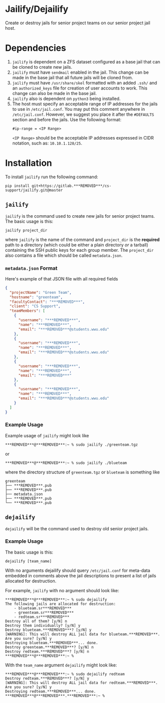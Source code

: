 # Jailify/Dejailify

Create or destroy jails for senior project teams on our senior project jail
host.

# Dependencies
1. `jailify` is dependent on a ZFS dataset configured as a base jail that can
    be cloned to create new jails. 
2. `jailify` must have `sendmail` enabled in the jail. This change can be made
   in the base jail that all future jails will be cloned from.
3. `jailify` must have `/usr/share/skel` formatted with an added `.ssh/` and an
   `authorized_keys` file for creation of user accounts to work. This change 
   can also be made in the base jail.
4. `jailify` also is dependent on `python3` being installed.
5. The host must specify an acceptable range of IP addresses for the jails to
   use in `/etc/jail.conf`. You may put this comment anywhere in
   `/etc/jail.conf`. However, we suggest you place it after the `#DEFAULTS`
   section and before the jails. Use the following format:
   ```
   #ip-range = <IP Range>
   ``` 
   `<IP Range>` should be the acceptable IP addresses expressed in CIDR notation,
    such as: `10.10.1.128/25`.

# Installation
To install `jailify` run the following command:
```
pip install git+https://gitlab.***REMOVED***/cs-support/jailify.git@master
```

## `jailify`
`jailify` is the command used to create new jails for senior project teams. The
basic usage is this:
```
jailify project_dir
```
where `jailify` is the name of the command and `project_dir` is the **required**
path to a directory (which could be either a plain directory _or_ a tarball)
containing the SSH public keys for each group member. The `project_dir` also
contains a file which should be called `metadata.json`.

### `metadata.json` Format
Here's example of that JSON file with all required fields

```json
{
  "projectName": "Green Team",
  "hostname": "greenteam",
  "facultyContact": "***REMOVED***",
  "client": "CS Support",
  "teamMembers": [
    {
      "username": "***REMOVED***",
      "name": "***REMOVED***",
      "email": "***REMOVED***@students.wwu.edu"
    },
    {
      "username": "***REMOVED***",
      "name": "***REMOVED***",
      "email": "***REMOVED***@students.wwu.edu"
    },
    {
      "username": "***REMOVED***",
      "name": "***REMOVED***",
      "email": "***REMOVED***"
    },
    {
      "username": "***REMOVED***",
      "name": "***REMOVED***",
      "email": "***REMOVED***@students.wwu.edu"
    }
  ]
}
```

### Example Usage
Example usage of `jailify` might look like
```
***REMOVED***@***REMOVED***:~ % sudo jailify ./greenteam.tgz
```
or
```
***REMOVED***@***REMOVED***:~ % sudo jailify ./blueteam
```
where the directory structure of `greenteam.tgz` or `blueteam` is
something like
```
greenteam
├── ***REMOVED***.pub
├── ***REMOVED***.pub
├── metadata.json
├── ***REMOVED***.pub
└── ***REMOVED***.pub
```

## `dejailify`

`dejailify` will be the command used to destroy old senior project jails.

### Example Usage

The basic usage is this:
```
dejailify [team_name]
```

With no arguments dejailify should query `/etc/jail.conf` for meta-data
embedded in comments above the jail descriptions to present a list of jails
allocated for destruction.

For example, `jailify` with no argument should look like:
```
***REMOVED***@***REMOVED***:~ % sudo dejailify
The following jails are allocated for destruction:
    - blueteam.sr***REMOVED***
    - greenteam.sr***REMOVED***
    - redteam.sr***REMOVED***
Destroy all of them? [y/N] n
Destroy them individually? [y/N] y
Destroy blueteam.***REMOVED***? [y/N] y
[WARNING]: This will destroy ALL jail data for blueteam.***REMOVED***. Are you sure? [y/N] y
Destroying blueteam.***REMOVED***... done.
Destroy greenteam.***REMOVED***? [y/N] n
Destroy redteam.***REMOVED***? [y/N] n
***REMOVED***@***REMOVED***:~ %
```
With the `team_name` argument `dejailify` might look like:
```
***REMOVED***@***REMOVED***:~ % sudo dejailify redteam
Destroy redteam.***REMOVED***? [y/N] y
[WARNING]: This will destroy ALL jail data for redteam.***REMOVED***. Are you sure? [y/N] y
Destroying redteam.***REMOVED***... done.
***REMOVED***@***REMOVED***.***REMOVED***:~ %
```
